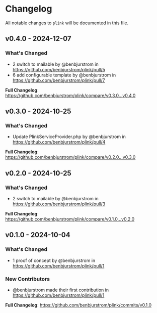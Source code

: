 # Changelog

All notable changes to `plink` will be documented in this file.

## v0.4.0 - 2024-12-07

### What's Changed

* 2 switch to mailable by @benbjurstrom in https://github.com/benbjurstrom/plink/pull/5
* 6 add configurable template by @benbjurstrom in https://github.com/benbjurstrom/plink/pull/7

**Full Changelog**: https://github.com/benbjurstrom/plink/compare/v0.3.0...v0.4.0

## v0.3.0 - 2024-10-25

### What's Changed

* Update PlinkServiceProvider.php by @benbjurstrom in https://github.com/benbjurstrom/plink/pull/4

**Full Changelog**: https://github.com/benbjurstrom/plink/compare/v0.2.0...v0.3.0

## v0.2.0 - 2024-10-25

### What's Changed

* 2 switch to mailable by @benbjurstrom in https://github.com/benbjurstrom/plink/pull/3

**Full Changelog**: https://github.com/benbjurstrom/plink/compare/v0.1.0...v0.2.0

## v0.1.0 - 2024-10-04

### What's Changed

* 1 proof of concept by @benbjurstrom in https://github.com/benbjurstrom/plink/pull/1

### New Contributors

* @benbjurstrom made their first contribution in https://github.com/benbjurstrom/plink/pull/1

**Full Changelog**: https://github.com/benbjurstrom/plink/commits/v0.1.0
